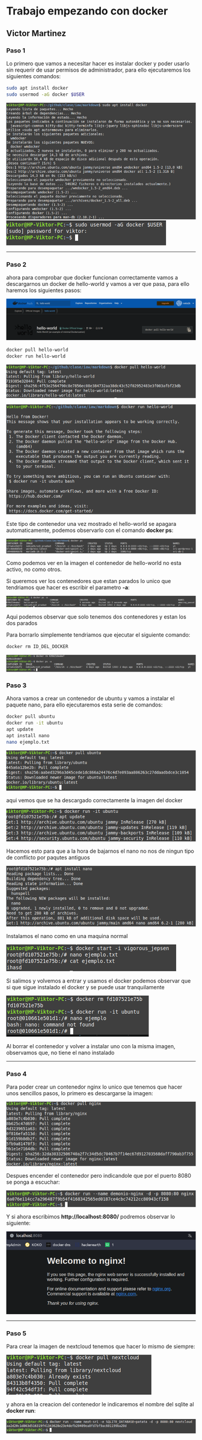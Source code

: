 # Trabajo empezando con docker
## Victor Martinez

### Paso 1

Lo primero que vamos a necesitar hacer es instalar docker y poder usarlo sin requerir de usar permisos de administrador, para ello ejecutaremos los siguientes comandos:

```bash
sudo apt install docker 
sudo usermod -aG docker $USER
```
![alt text](1.png)
![alt text](permiso.png)

---
### Paso 2

ahora para comprobar que docker funcionan correctamente vamos a descargarnos un docker de hello-world y vamos a ver que pasa, para ello haremos los siguientes pasos:

![alt text](2.png)
```bash
docker pull hello-world
docker run hello-world
```
![alt text](3.png)

![alt text](4.png)

Este tipo de contenedor una vez mostrado el hello-world se apagara automaticamente, podemos observarlo con el comando **docker ps**:

![alt text](5.png)

Como podemos ver en la imagen el contenedor de hello-world no esta activo, no como otros.

Si queremos ver los contenedores que estan parados lo unico que tendriamos que hacer es escribir el parametro **-a**:

![alt text](parados.png)

Aqui podemos observar que solo tenemos dos contenedores y estan los dos parados

Para borrarlo simplemente tendriamos que ejecutar el siguiente comando:

```bash
docker rm ID_DEL_DOCKER
```
![alt text](borrar.png)

### Paso 3

Ahora vamos a crear un contenedor de ubuntu y vamos a instalar el paquete nano, para ello ejecutaremos esta serie de comandos:

```bash
docker pull ubuntu
docker run -it ubuntu
apt update
apt install nano
nano ejemplo.txt
```

![alt text](ubuntu.png)

aqui vemos que se ha descargado correctamente la imagen del docker

![alt text](correr_update.png)

Hacemos esto para que a la hora de bajarnos el nano no nos de ningun tipo de conflicto por paqutes antiguos

![alt text](nano.png)

Instalamos el nano como en una maquina normal

![alt text](si_nano.png)

Si salimos y volvemos a entrar y usamos el docker podemos observar que si que sigue instalado el docker y se puede usar tranquilamente

![alt text](no_nano.png)

Al borrar el contenedor y volver a instalar uno con la misma imagen, observamos que, no tiene el nano instalado

---

### Paso 4

Para poder crear un contenedor nginx lo unico que tenemos que hacer unos sencillos pasos, lo primero es descargarse la imagen:

![alt text](imagen.png)

Despues encender el contenedor pero indicandole que por el puerto 8080 se ponga a escuchar:

![alt text](nginx.png)

Y si ahora escribimos **http://localhost:8080/** podremos observar lo siguiente:

![alt text](web_nginx.png)

---

### Paso 5

Para crear la imagen de nextcloud tenemos que hacer lo mismo de siempre:

![alt text](nextcloud.png)

y ahora en la creacion del contenedor le indicaremos el nombre del sqlite al **docker run**:

![alt text](final.png)